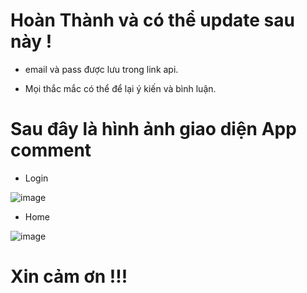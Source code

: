 # Hoàn Thành và có thể update sau này !


- email và pass được lưu trong link api.
  
- Mọi thắc mắc có thể để lại ý kiến và bình luận.


# Sau đây là hình ảnh giao diện App comment
- Login

  
![image](https://github.com/ThanhHiep25/Lap-trinh-di-dong/assets/87129597/db7a44d0-4eed-4418-96ae-a099ebc4f114)



- Home




![image](https://github.com/ThanhHiep25/Lap-trinh-di-dong/assets/87129597/f5ed187d-ea85-407f-afd9-253d81999305)



# Xin cảm ơn !!!
